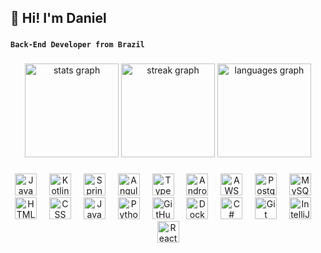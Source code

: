 <h2 align="left">👋 Hi! I'm Daniel</h2>

###

**`Back-End Developer from Brazil`**

###

<div align="center">
  <img src="https://github-readme-stats.vercel.app/api?username=danielalmeidafr&hide_title=false&hide_rank=false&show_icons=true&include_all_commits=true&count_private=true&disable_animations=false&theme=dracula&locale=en&hide_border=false" height="150" alt="stats graph"  />
  <img src="https://streak-stats.demolab.com?user=danielalmeidafr&locale=en&mode=daily&theme=dracula&hide_border=false&border_radius=5" height="150" alt="streak graph"  />
  <img src="https://github-readme-stats.vercel.app/api/top-langs?username=danielalmeidafr&locale=en&hide_title=false&layout=compact&card_width=320&langs_count=5&theme=dracula&hide_border=false" height="150" alt="languages graph"  />
</div>

###

<div align="center">
  <img src="https://skillicons.dev/icons?i=java" height="35" alt="Java" />
  <img width="12" />
  <img src="https://skillicons.dev/icons?i=kotlin" height="35" alt="Kotlin" />
  <img width="12" />
  <img src="https://skillicons.dev/icons?i=spring" height="35" alt="Spring" />
  <img width="12" />
  <img src="https://skillicons.dev/icons?i=angular" height="35" alt="Angular" />
  <img width="12" />
  <img src="https://skillicons.dev/icons?i=typescript" height="35" alt="TypeScript" />
  <img width="12" />
  <img src="https://skillicons.dev/icons?i=androidstudio" height="35" alt="Android Studio" />
  <img width="12" />
  <img src="https://skillicons.dev/icons?i=aws" height="35" alt="AWS" />
  <img width="12" />
  <img src="https://skillicons.dev/icons?i=postgresql" height="35" alt="PostgreSQL" />
  <img width="12" />
  <img src="https://skillicons.dev/icons?i=mysql" height="35" alt="MySQL" />
  <img width="12" />
  <img src="https://skillicons.dev/icons?i=html" height="35" alt="HTML" />
  <img width="12" />
  <img src="https://skillicons.dev/icons?i=css" height="35" alt="CSS" />
  <img width="12" />
  <img src="https://skillicons.dev/icons?i=js" height="35" alt="JavaScript" />
  <img width="12" />
  <img src="https://skillicons.dev/icons?i=python" height="35" alt="Python" />
  <img width="12" />
  <img src="https://skillicons.dev/icons?i=github" height="35" alt="GitHub" />
  <img width="12" />
  <img src="https://skillicons.dev/icons?i=docker" height="35" alt="Docker" />
  <img width="12" />
  <img src="https://skillicons.dev/icons?i=cs" height="35" alt="C#" />
  <img width="12" />
  <img src="https://skillicons.dev/icons?i=git" height="35" alt="Git" />
  <img width="12" />
  <img src="https://skillicons.dev/icons?i=idea" height="35" alt="IntelliJ IDEA" />
  <img width="12" />
  <img src="https://skillicons.dev/icons?i=react" height="35" alt="React" />
</div>
